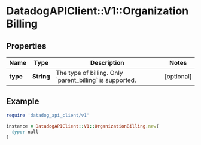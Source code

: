 # DatadogAPIClient::V1::OrganizationBilling

## Properties

| Name | Type | Description | Notes |
| ---- | ---- | ----------- | ----- |
| **type** | **String** | The type of billing. Only &#x60;parent_billing&#x60; is supported. | [optional] |

## Example

```ruby
require 'datadog_api_client/v1'

instance = DatadogAPIClient::V1::OrganizationBilling.new(
  type: null
)
```

